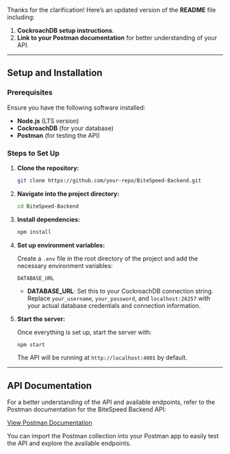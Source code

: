 Thanks for the clarification! Here’s an updated version of the **README** file including:

1. **CockroachDB setup instructions**.
2. **Link to your Postman documentation** for better understanding of your API.

---

## Setup and Installation

### Prerequisites

Ensure you have the following software installed:

* **Node.js** (LTS version)
* **CockroachDB** (for your database)
* **Postman** (for testing the API)

### Steps to Set Up

1. **Clone the repository:**

   ```bash
   git clone https://github.com/your-repo/BiteSpeed-Backend.git
   ```

2. **Navigate into the project directory:**

   ```bash
   cd BiteSpeed-Backend
   ```

3. **Install dependencies:**

   ```bash
   npm install
   ```

4. **Set up environment variables:**

   Create a `.env` file in the root directory of the project and add the necessary environment variables:

   ```
   DATABASE_URL
   ```

   * **DATABASE\_URL**: Set this to your CockroachDB connection string. Replace `your_username`, `your_password`, and `localhost:26257` with your actual database credentials and connection information.

5. **Start the server:**

   Once everything is set up, start the server with:

   ```bash
   npm start
   ```

   The API will be running at `http://localhost:4001` by default.

---

## API Documentation

For a better understanding of the API and available endpoints, refer to the Postman documentation for the BiteSpeed Backend API:

[View Postman Documentation](https://documenter.getpostman.com/view/23158302/2sB34cnhNy)

You can import the Postman collection into your Postman app to easily test the API and explore the available endpoints.

